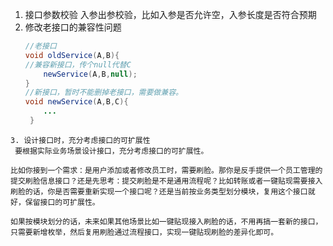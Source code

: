1. 接口参数校验
   入参出参校验，比如入参是否允许空，入参长度是否符合预期
2. 修改老接口的兼容性问题
   ```java
   //老接口 
   void oldService(A,B){ 
   //兼容新接口，传个null代替C 
       newService(A,B,null); 
   } 
   //新接口，暂时不能删掉老接口，需要做兼容。 
   void newService(A,B,C){ 
       ...
    }
```
3. 设计接口时，充分考虑接口的可扩展性
 要根据实际业务场景设计接口，充分考虑接口的可扩展性。

比如你接到一个需求：是用户添加或者修改员工时，需要刷脸。那你是反手提供一个员工管理的提交刷脸信息接口？还是先思考：提交刷脸是不是通用流程呢？比如转账或者一键贴现需要接入刷脸的话，你是否需要重新实现一个接口呢？还是当前按业务类型划分模块，复用这个接口就好，保留接口的可扩展性。

如果按模块划分的话，未来如果其他场景比如一键贴现接入刷脸的话，不用再搞一套新的接口，只需要新增枚举，然后复用刷脸通过流程接口，实现一键贴现刷脸的差异化即可。